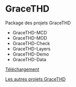# GraceTHD
Package des projets GraceTHD
* GraceTHD-MCD
* GraceTHD-MOD
* GraceTHD-Check
* GraceTHD-Layers
* GraceTHD-Demo
* GraceTHD-Data

[Téléchargement](https://github.com/GraceTHD-community/GraceTHD/zipball/master)

[Les autres projets GraceTHD](https://github.com/GraceTHD-community)
